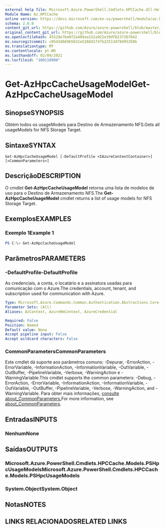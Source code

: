 ```yaml
---
external help file: Microsoft.Azure.PowerShell.Cmdlets.HPCCache.dll-Help.xml
Module Name: Az.HPCCache
online version: https://docs.microsoft.com/en-us/powershell/module/az.hpccache/get-azhpccacheusagemodels
schema: 2.0.0
content_git_url: https://github.com/Azure/azure-powershell/blob/master/src/HPCCache/HPCCache/help/Get-AzHpcCacheUsageModel.md
original_content_git_url: https://github.com/Azure/azure-powershell/blob/master/src/HPCCache/HPCCache/help/Get-AzHpcCacheUsageModel.md
ms.openlocfilehash: 4552de7be0f2a489aa152a922e39df623736f842
ms.sourcegitcommit: c05d3d669b5631e526841f47b22513d78495350b
ms.translationtype: MT
ms.contentlocale: pt-BR
ms.lasthandoff: 02/09/2021
ms.locfileid: "100118988"
---
```

# <span data-ttu-id="58425-101">Get-AzHpcCacheUsageModel</span><span class="sxs-lookup"><span data-stu-id="58425-101">Get-AzHpcCacheUsageModel</span></span>

## <span data-ttu-id="58425-102">Sinopse</span><span class="sxs-lookup"><span data-stu-id="58425-102">SYNOPSIS</span></span>
<span data-ttu-id="58425-103">Obtém todos os usageModels para Destino de Armazenamento NFS.</span><span class="sxs-lookup"><span data-stu-id="58425-103">Gets all usageModels for NFS Storage Target.</span></span>

## <span data-ttu-id="58425-104">Sintaxe</span><span class="sxs-lookup"><span data-stu-id="58425-104">SYNTAX</span></span>

```
Get-AzHpcCacheUsageModel [-DefaultProfile <IAzureContextContainer>] [<CommonParameters>]
```

## <span data-ttu-id="58425-105">Descrição</span><span class="sxs-lookup"><span data-stu-id="58425-105">DESCRIPTION</span></span>
<span data-ttu-id="58425-106">O cmdlet **Get-AzHpcCacheUsageModel** retorna uma lista de modelos de uso para o Destino de Armazenamento NFS.</span><span class="sxs-lookup"><span data-stu-id="58425-106">The **Get-AzHpcCacheUsageModel** cmdlet returns a list of usage models for NFS Storage Target.</span></span>

## <span data-ttu-id="58425-107">Exemplos</span><span class="sxs-lookup"><span data-stu-id="58425-107">EXAMPLES</span></span>

### <span data-ttu-id="58425-108">Exemplo 1</span><span class="sxs-lookup"><span data-stu-id="58425-108">Example 1</span></span>
```powershell
PS C:\> Get-AzHpcCacheUsageModel
```

## <span data-ttu-id="58425-109">Parâmetros</span><span class="sxs-lookup"><span data-stu-id="58425-109">PARAMETERS</span></span>

### <span data-ttu-id="58425-110">-DefaultProfile</span><span class="sxs-lookup"><span data-stu-id="58425-110">-DefaultProfile</span></span>
<span data-ttu-id="58425-111">As credenciais, a conta, o locatário e a assinatura usadas para comunicação com o Azure.</span><span class="sxs-lookup"><span data-stu-id="58425-111">The credentials, account, tenant, and subscription used for communication with Azure.</span></span>

```yaml
Type: Microsoft.Azure.Commands.Common.Authentication.Abstractions.Core.IAzureContextContainer
Parameter Sets: (All)
Aliases: AzContext, AzureRmContext, AzureCredential

Required: False
Position: Named
Default value: None
Accept pipeline input: False
Accept wildcard characters: False
```

### <span data-ttu-id="58425-112">CommonParameters</span><span class="sxs-lookup"><span data-stu-id="58425-112">CommonParameters</span></span>
<span data-ttu-id="58425-113">Este cmdlet dá suporte aos parâmetros comuns: -Depurar, -ErrorAction, -ErrorVariable, -InformationAction, -InformationVariable, -OutVariable, -OutBuffer, -PipelineVariable, -Verbose, -WarningAction e -WarningVariable.</span><span class="sxs-lookup"><span data-stu-id="58425-113">This cmdlet supports the common parameters: -Debug, -ErrorAction, -ErrorVariable, -InformationAction, -InformationVariable, -OutVariable, -OutBuffer, -PipelineVariable, -Verbose, -WarningAction, and -WarningVariable.</span></span> <span data-ttu-id="58425-114">Para obter mais informações, [consulte about_CommonParameters.](http://go.microsoft.com/fwlink/?LinkID=113216)</span><span class="sxs-lookup"><span data-stu-id="58425-114">For more information, see [about_CommonParameters](http://go.microsoft.com/fwlink/?LinkID=113216).</span></span>

## <span data-ttu-id="58425-115">Entradas</span><span class="sxs-lookup"><span data-stu-id="58425-115">INPUTS</span></span>

### <span data-ttu-id="58425-116">Nenhum</span><span class="sxs-lookup"><span data-stu-id="58425-116">None</span></span>

## <span data-ttu-id="58425-117">Saídas</span><span class="sxs-lookup"><span data-stu-id="58425-117">OUTPUTS</span></span>

### <span data-ttu-id="58425-118">Microsoft.Azure.PowerShell.Cmdlets.HPCCache.Models.PSHpcUsageModels</span><span class="sxs-lookup"><span data-stu-id="58425-118">Microsoft.Azure.PowerShell.Cmdlets.HPCCache.Models.PSHpcUsageModels</span></span>

### <span data-ttu-id="58425-119">System.Object</span><span class="sxs-lookup"><span data-stu-id="58425-119">System.Object</span></span>
## <span data-ttu-id="58425-120">Notas</span><span class="sxs-lookup"><span data-stu-id="58425-120">NOTES</span></span>

## <span data-ttu-id="58425-121">LINKS RELACIONADOS</span><span class="sxs-lookup"><span data-stu-id="58425-121">RELATED LINKS</span></span>
